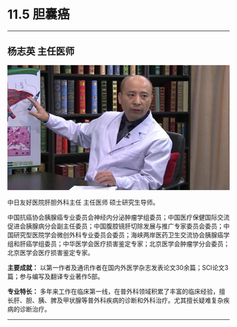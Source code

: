 # 11.5 胆囊癌

---

## 杨志英 主任医师

![1682129737141](image/c11_005/1682129737141.png)

中日友好医院肝胆外科主任 主任医师 硕士研究生导师。

中国抗癌协会胰腺癌专业委员会神经内分泌肿瘤学组委员；中国医疗保健国际交流促进会胰腺病分会副主任委员；中国腹腔镜肝切除发展与推广专家委员会委员；中国研究型医院学会微创外科专业委员会委员；海峡两岸医药卫生交流协会胰腺癌学组和肝癌学组委员；中华医学会医疗损害鉴定专家；北京医学会肿瘤学分会委员；北京医学会医疗损害鉴定专家。

**主要成就：** 以第一作者及通讯作者在国内外医学杂志发表论文30余篇；SCI论文3篇；参与编写及翻译专业著作5部。

**专业特长：** 多年来工作在临床第一线，在普外科领域积累了丰富的临床经验，擅长肝、胆、胰、脾及甲状腺等普外科疾病的诊断和外科治疗。尤其擅长疑难复杂疾病的诊断治疗。

---

